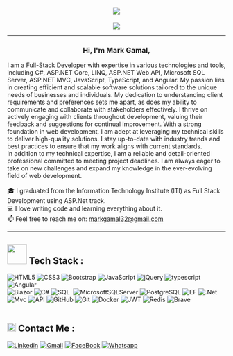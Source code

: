 
<h1 align="center">
    <img src="https://readme-typing-svg.herokuapp.com/?lines=Hello,+There!+👋;This+is+Mark+Gamal;Nice+to+meet+you!&center=true&size=30">
  </a>
</h1>
<p align="center">
  <a href="https://github.com/DenverCoder1/readme-typing-svg"><img src="https://readme-typing-svg.herokuapp.com/?lines=Full-stack%20web%20developer;Always%20learning%20new%20things&font=Fira%20Code&center=true&width=440&height=45&color=f75c7e&vCenter=true&size=22"></a>
</p> 
<!--
<p align="center">
    <a href="mailto:ahmed.t.elhashash@gmail.com?subject=Olá%20Bruno%20Tacca"><img src="https://img.shields.io/badge/gmail-%23D14836.svg?&style=for-the-badge&logo=gmail&logoColor=white" /></a>&nbsp;&nbsp;&nbsp;&nbsp;
  <a href="https://www.facebook.com/koge22/"><img src="https://img.shields.io/badge/facebook-%233B5998.svg?&style=for-the-badge&logo=facebook&logoColor=white" /></a>&nbsp;&nbsp;&nbsp;&nbsp;
  <a href="https://www.linkedin.com/in/ahmed-elhashash-8a8175289/"><img src="https://img.shields.io/badge/linkedin-%230077B5.svg?&style=for-the-badge&logo=linkedin&logoColor=white" /></a>&nbsp;&nbsp;&nbsp;&nbsp;
</p>
-->

<hr/>
<be>
<h3 align="center">
  Hi, I'm Mark Gamal,
</h3>
<p align="start">
  I am a Full-Stack Developer with expertise in various technologies and tools, including C#, ASP.NET Core, LINQ, ASP.NET Web API, Microsoft SQL Server,  ASP.NET MVC, JavaScript, TypeScript, and Angular. My passion lies in creating efficient and scalable software solutions tailored to the unique needs of businesses and individuals.
My dedication to understanding client requirements and preferences sets me apart, as does my ability to communicate and collaborate with stakeholders effectively. I thrive on actively engaging with clients throughout development, valuing their feedback and suggestions for continual improvement.
With a strong foundation in web development, I am adept at leveraging my technical skills to deliver high-quality solutions. I stay up-to-date with industry trends and best practices to ensure that my work aligns with current standards.
  <br>
In addition to my technical expertise, I am a reliable and detail-oriented professional committed to meeting project deadlines. I am always eager to take on new challenges and expand my knowledge in the ever-evolving field of web development.
  <br>
  <br>
  🎓 I graduated from the Information Technology Institute (ITI) as Full Stack Development using ASP.Net track.
  <br>
  💻 I love writing code and learning everything about it.
  <br>
  📫 Feel free to reach me on: <a href="mailto: markgamal32@gmail.com">markgamal32@gmail.com</a>
</p>
<hr>

<h2><img src="https://media.giphy.com/media/jSKBmKkvo2dPQQtsR1/giphy.gif" width=45> Tech Stack : </h2>

![HTML5](https://img.shields.io/badge/-HTML5-%23E44D27?style=flat-square&logo=html5&logoColor=ffffff)
![CSS3](https://img.shields.io/badge/-CSS3-%231572B6?style=flat-square&logo=css3)
![Bootstrap](https://img.shields.io/badge/Bootstrap-563D7C?style=flat-square&logo=bootstrap&logoColor=white)
![JavaScript](https://img.shields.io/badge/-JavaScript-black?style=flat-square&logo=javascript)
![jQuery](https://img.shields.io/badge/jQuery-0769AD?style=flat-square&logo=jquery&logoColor=white)
![typescript](https://img.shields.io/badge/-typescript-2e72bc?style=flat-square&logo=typescript&logoColor=ffffff)
![Angular](https://img.shields.io/badge/Angular-DD0031?style=flat-square&logo=angular&logoColor=white)<br>
![Blazor](https://img.shields.io/badge/Blazor-512BD4?style=for-the-badge&logo=blazor&logoColor=white)
![C#](https://img.shields.io/badge/C%23-239120?style=flat-square&logo=c-sharp&logoColor=white)
![SQL](https://custom-icon-badges.demolab.com/badge/SQL-013.svg?style=flat-square&logo=database&logoColor=white)&nbsp;
![MicrosoftSQLServer](https://img.shields.io/badge/Microsoft%20SQL%20Server-013.svg?style=flat-square&logo=microsoft%20sql%20server&logoColor=white)
![PostgreSQL](https://img.shields.io/badge/PostgreSQL-316192?style=for-the-badge&logo=postgresql&logoColor=white)
![EF](https://img.shields.io/badge/EF-0E83CD?style=flat-square&logo=EF&logoColor=white)
![.Net](https://img.shields.io/badge/.NET-512BD4?style=flat-square&logo=dotnet&logoColor=white)
![Mvc](https://img.shields.io/badge/-MVC-05122A?style=flat&logo=MVC)
![API](https://img.shields.io/badge/API-A30701?style=flat-square&logo=API&logoColor=white)
![GitHub](https://img.shields.io/badge/-GitHub-181717?style=flat-square&logo=github)
![Git](https://img.shields.io/badge/GIT-E44C30?style=for-the-badge&logo=git&logoColor=white)
![Docker](https://img.shields.io/badge/Docker-2CA5E0?style=for-the-badge&logo=docker&logoColor=white)
![JWT](https://img.shields.io/badge/JWT-000000?style=for-the-badge&logo=JSON%20web%20tokens&logoColor=white)
![Redis](https://img.shields.io/badge/redis-CC0000.svg?&style=for-the-badge&logo=redis&logoColor=white)
![Brave](https://img.shields.io/badge/Brave-FF1B2D?style=for-the-badge&logo=Brave&logoColor=white)
</br></br>

<h2><img src="https://media.giphy.com/media/5WJ6SOKeNKrSzblU4R/giphy.gif" width=20> Contact Me : </h2>

[![Linkedin](https://img.shields.io/badge/LinkedIn-0077B5?style=flat-square&logo=linkedin&logoColor=white)](https://www.linkedin.com/in/mark-gamal-5997241b4/)
[![Gmail](https://img.shields.io/badge/Gmail-D14836?style=flat-square&logo=gmail&logoColor=white)](mailto:markgamal32@gmail.com)
[![FaceBook](https://img.shields.io/badge/Facebook-1877F2?style=flat-square&logo=facebook&logoColor=white)](https://www.facebook.com/mark.gamal.338)
[![Whatsapp](https://img.shields.io/badge/-Whatsapp-075e54?style=flat-squaree&logo=Whatsapp&logoColor=white)](https://api.whatsapp.com/send?phone=01228153727)
</br></br>
